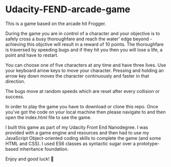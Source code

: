 # Udacity-FEND-arcade-game

This is a game based on the arcade hit Frogger.

During the game you are in control of a character and your objective is to safely cross a busy thoroughfare and reach the water' edge beyond - achieving this objctive will result in a reward of 10 points. The thoroughfare is traversed by speeding bugs and if they hit you then you will lose a life, a point and have to restart. 

You can choose one of five characters at any time and have three lives. Use your keyboard arrow keys to move your character. Pressing and holding an arrow key down moves the character continuously and faster in that direction.

The bugs move at random speeds which are reset after every collision or success.

In order to play the game you have to download or clone this repo. Once you've got the code on your local machine then please navigate to and then open the index.html file to see the game.

I built this game as part of my Udacity Front End Nanodegree. I was provided with a game engine and resources and then had to use my JavaScript Object-oriented coding skills to complete the game (and some HTML and CSS). I used ES6 classes as syntactic sugar over a prototype-based inheritance foundation.

Enjoy and good luck! 🤞 
